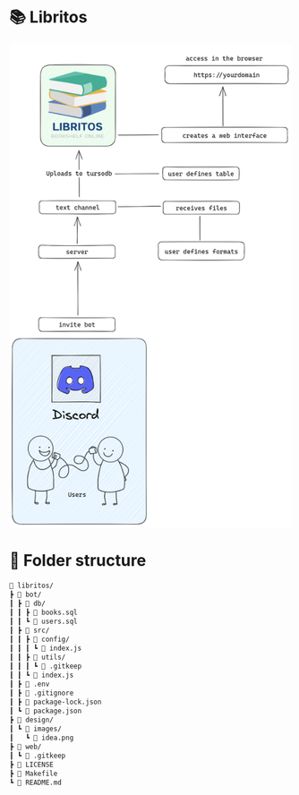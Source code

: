 # 📚 Libritos

![idea](infra/design/images/idea.png)

# 📁 Folder structure

```
🌳 libritos/
┣ 📁 bot/
┃ ┣ 📁 db/
┃ ┃ ┣ 📄 books.sql
┃ ┃ ┗ 📄 users.sql
┃ ┣ 📁 src/
┃ ┃ ┣ 📁 config/
┃ ┃ ┃ ┗ 📄 index.js
┃ ┃ ┣ 📁 utils/
┃ ┃ ┃ ┗ 📄 .gitkeep
┃ ┃ ┗ 📄 index.js
┃ ┣ 📄 .env
┃ ┣ 📄 .gitignore
┃ ┣ 📄 package-lock.json
┃ ┗ 📄 package.json
┣ 📁 design/
┃ ┗ 📁 images/
┃   ┗ 📄 idea.png
┣ 📁 web/
┃ ┗ 📄 .gitkeep
┣ 📄 LICENSE
┣ 📄 Makefile
┗ 📄 README.md
```